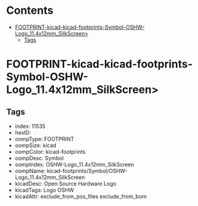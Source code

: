 



Contents
========

* [FOOTPRINT-kicad-kicad-footprints-Symbol-OSHW-Logo_11.4x12mm_SilkScreen>](#footprint-kicad-kicad-footprints-symbol-oshw-logo_114x12mm_silkscreen)
	* [Tags](#tags)

# FOOTPRINT-kicad-kicad-footprints-Symbol-OSHW-Logo_11.4x12mm_SilkScreen>

## Tags

- index: 11535
- hexID: 
- oompType: FOOTPRINT
- oompSize: kicad
- oompColor: kicad-footprints
- oompDesc: Symbol
- oompIndex: OSHW-Logo_11.4x12mm_SilkScreen
- oompName: kicad-footprints/Symbol/OSHW-Logo_11.4x12mm_SilkScreen
- kicadDesc: Open Source Hardware Logo
- kicadTags: Logo OSHW
- kicadAttr: exclude_from_pos_files exclude_from_bom
